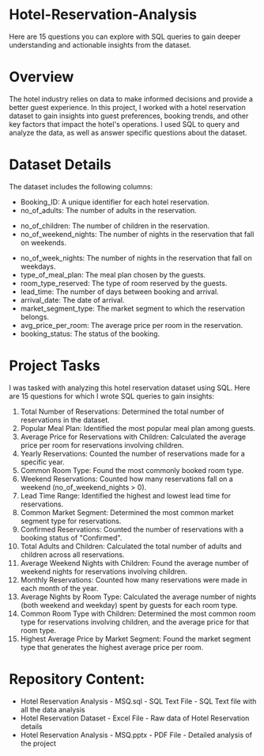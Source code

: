 # Hotel-Reservation-Analysis
Here are 15 questions you can explore with SQL queries to gain deeper understanding and actionable insights from the dataset.
# Overview
The hotel industry relies on data to make informed decisions and provide a better guest experience. In this project, I worked with a hotel reservation dataset to gain insights into guest preferences, booking trends, and other key factors that impact the hotel's operations. I used SQL to query and analyze the data, as well as answer specific questions about the dataset.
# Dataset Details
The dataset includes the following columns:

* Booking_ID: A unique identifier for each hotel reservation.
* no_of_adults: The number of adults in the reservation.
- no_of_children: The number of children in the reservation.
- no_of_weekend_nights: The number of nights in the reservation that fall on weekends.
* no_of_week_nights: The number of nights in the reservation that fall on weekdays.
* type_of_meal_plan: The meal plan chosen by the guests.
* room_type_reserved: The type of room reserved by the guests.
* lead_time: The number of days between booking and arrival.
* arrival_date: The date of arrival.
* market_segment_type: The market segment to which the reservation belongs.
* avg_price_per_room: The average price per room in the reservation.
* booking_status: The status of the booking.

# Project Tasks
I was tasked with analyzing this hotel reservation dataset using SQL. Here are 15 questions for which I wrote SQL queries to gain insights:

1. Total Number of Reservations: Determined the total number of reservations in the dataset.
2. Popular Meal Plan: Identified the most popular meal plan among guests.
3. Average Price for Reservations with Children: Calculated the average price per room for reservations involving children.
4. Yearly Reservations: Counted the number of reservations made for a specific year.
5. Common Room Type: Found the most commonly booked room type.
6. Weekend Reservations: Counted how many reservations fall on a weekend (no_of_weekend_nights > 0).
7. Lead Time Range: Identified the highest and lowest lead time for reservations.
8. Common Market Segment: Determined the most common market segment type for reservations.
9. Confirmed Reservations: Counted the number of reservations with a booking status of "Confirmed".
10. Total Adults and Children: Calculated the total number of adults and children across all reservations.
11. Average Weekend Nights with Children: Found the average number of weekend nights for reservations involving children.
12. Monthly Reservations: Counted how many reservations were made in each month of the year.
13. Average Nights by Room Type: Calculated the average number of nights (both weekend and weekday) spent by guests for each room type.
14. Common Room Type with Children: Determined the most common room type for reservations involving children, and the average price for that room type.
15. Highest Average Price by Market Segment: Found the market segment type that generates the highest average price per room.

# Repository Content:
* Hotel Reservation Analysis - MSQ.sql - SQL Text File - SQL Text file with all the data analysis
* Hotel Reservation Dataset - Excel File - Raw data of Hotel Reservation details
* Hotel Reservation Analysis - MSQ.pptx - PDF File - Detailed analysis of the project
